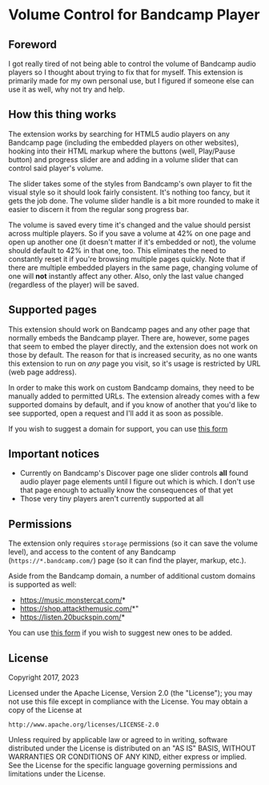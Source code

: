 # Volume Control for Bandcamp Player

## Foreword

I got really tired of not being able to control the volume of Bandcamp audio players so I thought about trying to fix that for myself. This extension is primarily made for my own personal use, but I figured if someone else can use it as well, why not try and help.

## How this thing works

The extension works by searching for HTML5 audio players on any Bandcamp page (including the embedded players on other websites), hooking into their HTML markup where the buttons (well, Play/Pause button) and progress slider are and adding in a volume slider that can control said player's volume. 

The slider takes some of the styles from Bandcamp's own player to fit the visual style so it should look fairly consistent. It's nothing too fancy, but it gets the job done. The volume slider handle is a bit more rounded to make it easier to discern it from the regular song progress bar.

The volume is saved every time it's changed and the value should persist across multiple players. So if you save a volume at 42% on one page and open up another one (it doesn't matter if it's embedded or not), the volume should default to 42% in that one, too. This eliminates the need to constantly reset it if you're browsing multiple pages quickly. Note that if there are multiple embedded players in the same page, changing volume of one will **not** instantly affect any other. Also, only the last value changed (regardless of the player) will be saved.

## Supported pages

This extension should work on Bandcamp pages and any other page that normally embeds the Bandcamp player. There are, however, some pages that seem to embed the player directly, and the extension does not work on those by default. The reason for that is increased security, as no one wants this extension to run on _any_ page you visit, so it's usage is restricted by URL (web page address). 

In order to make this work on custom Bandcamp domains, they need to be manually added to permitted URLs. The extension already comes with a few supported domains by default, and if you know of another that you'd like to see supported, open a request and I'll add it as soon as possible.

If you wish to suggest a domain for support, you can use [this form](https://github.com/butterknight/bandcamp-volume-control/issues/new?assignees=butterknight&labels=custom-domain-request&template=custom_domain_request.yml&title=%5BCustomDomain%5D%3A+)

## Important notices

- Currently on Bandcamp's Discover page one slider controls **all** found audio player page elements until I figure out which is which. I don't use that page enough to actually know the consequences of that yet
- Those very tiny players aren't currently supported at all

## Permissions

The extension only requires `storage` permissions (so it can save the volume level), and access to the content of any Bandcamp (`https://*.bandcamp.com/`) page (so it can find the player, markup, etc.).

Aside from the Bandcamp domain, a number of additional custom domains is supported as well:

- https://music.monstercat.com/*
- https://shop.attackthemusic.com/*"
- https://listen.20buckspin.com/*

You can use [this form](https://github.com/butterknight/bandcamp-volume-control/issues/new?assignees=butterknight&labels=custom-domain-request&template=custom_domain_request.yml&title=%5BCustomDomain%5D%3A+) if you wish to suggest new ones to be added.

## License

Copyright 2017, 2023

Licensed under the Apache License, Version 2.0 (the "License");
you may not use this file except in compliance with the License.
You may obtain a copy of the License at

    http://www.apache.org/licenses/LICENSE-2.0

Unless required by applicable law or agreed to in writing, software
distributed under the License is distributed on an "AS IS" BASIS,
WITHOUT WARRANTIES OR CONDITIONS OF ANY KIND, either express or implied.
See the License for the specific language governing permissions and
limitations under the License.